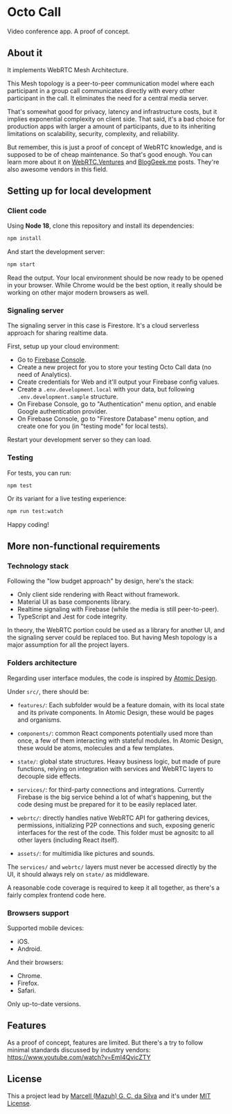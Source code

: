 # Octo Call

Video conference app. A proof of concept.

## About it

It implements WebRTC Mesh Architecture.

This Mesh topology is a peer-to-peer communication model where each
participant in a group call communicates directly with every other participant
in the call. It eliminates the need for a central media server.

That's somewhat good for privacy, latency and infrastructure costs, but it
implies exponential complexity on client side. That said, it's a bad
choice for production apps with larger a amount of participants, due to its
inheriting limitations on scalability, security, complexity, and reliability.

But remember, this is just a proof of concept of WebRTC knowledge, and is
supposed to be of cheap maintenance. So that's good enough. You can learn more
about it on
[WebRTC.Ventures](https://webrtc.ventures/2021/06/webrtc-mesh-architecture/)
and [BlogGeek.me](https://bloggeek.me/webrtc-p2p-mesh/) posts.
They're also awesome vendors in this field.

## Setting up for local development

### Client code

Using **Node 18**, clone this repository and install its dependencies:

```sh
npm install
```

And start the development server:

```sh
npm start
```

Read the output. Your local environment should be now ready to be
opened in your browser. While Chrome would be the best option,
it really should be working on other major modern browsers as well.

### Signaling server

The signaling server in this case is Firestore. It's a cloud
serverless approach for sharing realtime data.

First, setup up your cloud environment:

- Go to [Firebase Console](https://console.firebase.google.com/).
- Create a new project for you to store your testing Octo Call data
  (no need of Analytics).
- Create credentials for Web and it'll output your Firebase config values.
- Create a `.env.development.local` with your data, but
  following `.env.development.sample` structure.
- On Firebase Console, go to "Authentication" menu option,
  and enable Google authentication provider.
- On Firebase Console, go to "Firestore Database" menu option,
  and create one for you (in "testing mode" for local tests).

Restart your development server so they can load.

### Testing

For tests, you can run:

```
npm test
```

Or its variant for a live testing experience:

```sh
npm run test:watch
```

Happy coding!

## More non-functional requirements

### Technology stack

Following the "low budget approach" by design, here's the stack:

- Only client side rendering with React without framework.
- Material UI as base components library.
- Realtime signaling with Firebase (while the media is still peer-to-peer).
- TypeScript and Jest for code integrity.

In theory, the WebRTC portion could be used as a library for another UI,
and the signaling server could be replaced too. But having Mesh topology
is a major assumption for all the project layers.

### Folders architecture

Regarding user interface modules, the code is inspired by
[Atomic Design](https://bradfrost.com/blog/post/atomic-web-design/).

Under `src/`, there should be:

- `features/`: Each subfolder would be a feature domain,
  with its local state and its private components. In Atomic Design,
  these would be pages and organisms.

- `components/`: common React components potentially used more than once,
  a few of them interacting with stateful modules. In Atomic Design,
  these would be atoms, molecules and a few templates.

- `state/`: global state structures. Heavy business logic, but made of pure
  functions, relying on integration with services and WebRTC layers to
  decouple side effects.

- `services/`: for third-party connections and integrations. Currently
  Firebase is the big service behind a lot of what's happening, but
  the code desing must be prepared for it to be easily replaced later.

- `webrtc/`: directly handles native WebRTC API for gathering devices,
  permissions, initializing P2P connections and such, exposing generic
  interfaces for the rest of the code. This folder must be agnositc to
  all other layers (including React itself).

- `assets/`: for multimidia like pictures and sounds.

The `services/` and `webrtc/` layers must never be accessed directly by the
UI, it should always rely on `state/` as middleware.

A reasonable code coverage is required to keep it all together, as there's a
fairly complex frontend code here.

### Browsers support

Supported mobile devices:

- iOS.
- Android.

And their browsers:

- Chrome.
- Firefox.
- Safari.

Only up-to-date versions.

## Features

As a proof of concept, features are limited. But there's a try to follow
minimal standards discussed by industry vendors:
https://www.youtube.com/watch?v=EmI4QvicZTY

## License

This a project lead by
[Marcell (Mazuh) G. C. da Silva](https://github.com/Mazuh)
and it's under [MIT License](./LICENSE).
